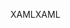 <span data-ttu-id="a5035-101">XAML</span><span class="sxs-lookup"><span data-stu-id="a5035-101">XAML</span></span>